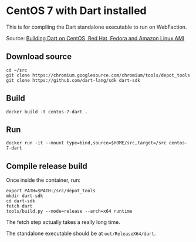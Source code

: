 # CentOS 7 with Dart installed

This is for compiling the Dart standalone executable to run on WebFaction.

Source: [Building Dart on CentOS, Red Hat, Fedora and Amazon Linux AMI](https://github.com/dart-lang/sdk/wiki/Building-Dart-on-CentOS,-Red-Hat,-Fedora-and-Amazon-Linux-AMI)

## Download source

    cd ~/src
    git clone https://chromium.googlesource.com/chromium/tools/depot_tools
    git clone https://github.com/dart-lang/sdk dart-sdk

## Build

    docker build -t centos-7-dart .

## Run

    docker run -it --mount type=bind,source=$HOME/src,target=/src centos-7-dart

## Compile release build

Once inside the container, run:

    export PATH=$PATH:/src/depot_tools
    mkdir dart-sdk
    cd dart-sdk
    fetch dart
    tools/build.py --mode=release --arch=x64 runtime

The fetch step actually takes a really long time.

The standalone executable should be at `out/ReleaseX64/dart`.
